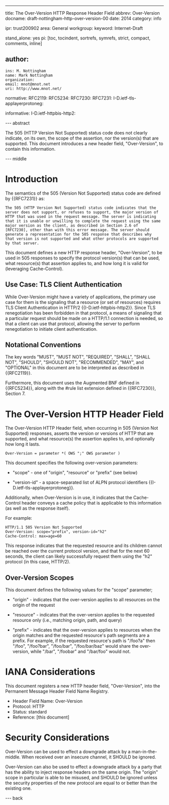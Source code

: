 ---
title: The Over-Version HTTP Response Header Field
abbrev: Over-Version
docname: draft-nottingham-http-over-version-00
date: 2014
category: info

ipr: trust200902
area: General
workgroup: 
keyword: Internet-Draft

stand_alone: yes
pi: [toc, tocindent, sortrefs, symrefs, strict, compact, comments, inline]

author:
 -
    ins: M. Nottingham
    name: Mark Nottingham
    organization: 
    email: mnot@mnot.net
    uri: http://www.mnot.net/

normative:
  RFC2119:
  RFC5234:
  RFC7230:
  RFC7231:
  I-D.ietf-tls-applayerprotoneg:

informative:
  I-D.ietf-httpbis-http2:


--- abstract

The 505 (HTTP Version Not Supported) status code does not clearly indicate, on its own, the scope
of the assertion, nor the version(s) that are supported. This document introduces a new header
field, "Over-Version", to contain this information.

--- middle

# Introduction

The semantics of the 505 (Version Not Supported) status code are defined by {{RFC7231}} as:

    The 505 (HTTP Version Not Supported) status code indicates that the 
    server does not support, or refuses to support, the major version of 
    HTTP that was used in the request message. The server is indicating 
    that it is unable or unwilling to complete the request using the same 
    major version as the client, as described in Section 2.6 of 
    [RFC7230], other than with this error message. The server should 
    generate a representation for the 505 response that describes why 
    that version is not supported and what other protocols are supported 
    by that server.

This document defines a new HTTP response header, "Over-Version", to be used in 505 responses
to specify the protocol version(s) that can be used, what resource(s) that assertion applies to, and how long it is valid for (leveraging Cache-Control).

## Use Case: TLS Client Authentication

While Over-Version might have a variety of applications, the primary use case for them is the
signaling that a resource (or set of resources) requires TLS Client Authentication in HTTP/2
{{I-D.ietf-httpbis-http2}}. Since TLS renegotiation has been forbidden in that protocol, a means of
signaling that a particular request should be made on a HTTP/1.1 connection is needed, so that a
client can use that protocol, allowing the server to perform renegotiation to initiate client
authentication.

## Notational Conventions

The key words "MUST", "MUST NOT", "REQUIRED", "SHALL", "SHALL NOT", "SHOULD", "SHOULD NOT",
"RECOMMENDED", "MAY", and "OPTIONAL" in this document are to be interpreted as described in
{{RFC2119}}.

Furthermore, this document uses the Augmented BNF defined in {{RFC5234}}, along with the #rule
list extension defined in {{RFC7230}}, Section 7.

# The Over-Version HTTP Header Field

The Over-Version HTTP Header field, when occurring in 505 (Version Not Supported) responses,
asserts the version or versions of HTTP that are supported, and what resource(s) the assertion
applies to, and optionally how long it lasts.

    Over-Version = parameter *( OWS ";" OWS parameter )

This document specifies the following over-version parameters:

* "scope" - one of "origin", "resource" or "prefix" (see below)

* "version-id" - a space-separated list of ALPN protocol identifiers {{I-D.ietf-tls-applayerprotoneg}}.

Additionally, when Over-Version is in use, it indicates that the Cache-Control header conveys a
cache policy that is applicable to this information (as well as the response itself).
    
For example:

    HTTP/1.1 505 Version Not Supported
    Over-Version: scope="prefix", version-id="h2"
    Cache-Control: max=age=60
    
This response indicates that the requested resource and its children cannot be reached over the
current protocol version, and that for the next 60 seconds, the client can likely successfully
request them using the "h2" protocol (in this case, HTTP/2).


## Over-Version Scopes

This document defines the following values for the "scope" parameter;

* "origin" - indicates that the over-version applies to all resources on the origin of the request

* "resource" - indicates that the over-version applies to the requested resource only (i.e., matching origin, path, and query)

* "prefix" - indicates that the over-version applies to resources when the origin matches and the requested resource's path segments are a prefix. For example, if the requested resource's path is "/foo?a" then "/foo", "/foo?bar", "/foo/bar", "/foo/bar/baz" would share the over-version, while "/bar",  "/foobar" and "/bar/foo" would not.


# IANA Considerations

This document registers a new HTTP header field, "Over-Version", into the Permanent Message Header Field Name Registry.

* Header Field Name: Over-Version
* Protocol: HTTP
* Status: standard
* Reference: [this document]


# Security Considerations

Over-Version can be used to effect a downgrade attack by a man-in-the-middle. When received over an
insecure channel, it SHOULD be ignored.

Over-Version can also be used to effect a downgrade attack by a party that has the ability to
inject response headers on the same origin. The "origin" scope in particular is able to be misused,
and SHOULD be ignored unless the security properties of the new protocol are equal to or better
than the existing one.


--- back
